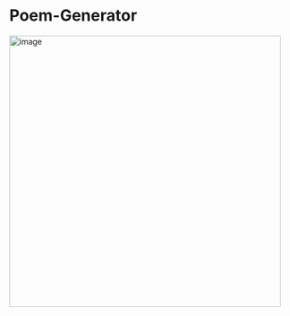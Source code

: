 # Poem-Generator

<img width="485" alt="image" src="https://user-images.githubusercontent.com/30225193/164325676-8e2f11df-fce6-4984-8a37-3b536dc38b31.png">
